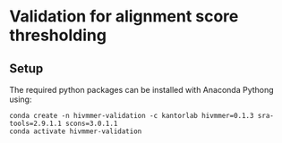 # Validation for alignment score thresholding

## Setup

The required python packages can be installed with Anaconda Pythong using:

    conda create -n hivmmer-validation -c kantorlab hivmmer=0.1.3 sra-tools=2.9.1.1 scons=3.0.1.1
    conda activate hivmmer-validation

